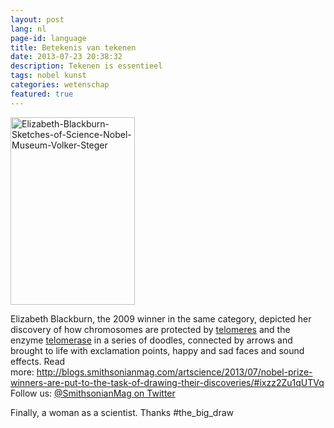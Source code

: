 ```yaml
---
layout: post
lang: nl
page-id: language
title: Betekenis van tekenen
date: 2013-07-23 20:38:32
description: Tekenen is essentieel
tags: nobel kunst
categories: wetenschap
featured: true
---
```


<a href="http://www.ebroerse.nl/blog/wp-content/uploads/2013/07/Elizabeth-Blackburn-Sketches-of-Science-Nobel-Museum-Volker-Steger.jpg"><img class="alignnone size-medium wp-image-30" alt="Elizabeth-Blackburn-Sketches-of-Science-Nobel-Museum-Volker-Steger" src="http://www.ebroerse.nl/blog/wp-content/uploads/2013/07/Elizabeth-Blackburn-Sketches-of-Science-Nobel-Museum-Volker-Steger-199x300.jpg" width="199" height="300"></a>

Elizabeth Blackburn, the 2009 winner in the same category, depicted her discovery of how chromosomes are protected by&nbsp;<a href="http://en.wikipedia.org/wiki/Telomere" target="_blank" rel="noopener">telomeres</a>&nbsp;and the enzyme&nbsp;<a href="http://en.wikipedia.org/wiki/Telomerase" target="_blank" rel="noopener">telomerase</a>&nbsp;in a series of doodles, connected by arrows and brought to life with exclamation points, happy and sad faces and sound effects.
Read more:&nbsp;<a href="http://blogs.smithsonianmag.com/artscience/2013/07/nobel-prize-winners-are-put-to-the-task-of-drawing-their-discoveries/#ixzz2Zu1qUTVq">http://blogs.smithsonianmag.com/artscience/2013/07/nobel-prize-winners-are-put-to-the-task-of-drawing-their-discoveries/#ixzz2Zu1qUTVq</a>
Follow us:&nbsp;<a href="http://ec.tynt.com/b/rw?id=cd5NqsI_0r3Qffab7jrHtB&amp;u=SmithsonianMag" target="_blank" rel="noopener">@SmithsonianMag on Twitter</a>

Finally, a woman as a scientist. Thanks #the_big_draw
